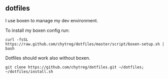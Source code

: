 ## dotfiles

I use boxen to manage my dev environment.

To install my boxen config run:

`curl -fsSL https://raw.github.com/chytreg/dotfiles/master/script/boxen-setup.sh | bash`

Dotfiles should work also without boxen.

`git clone https://github.com/chytreg/dotfiles.git ~/dotfiles; ~/dotfiles/install.sh`
